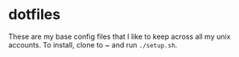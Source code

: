 dotfiles
========

These are my base config files that I like to keep across all my unix accounts.
To install, clone to ~ and run `./setup.sh`.
